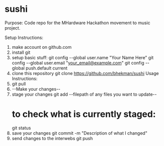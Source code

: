 sushi
=====

Purpose:
Code repo for the MHardware Hackathon movement to music project.

Setup Instructions:
1. make account on github.com
2. install git
3. setup basic stuff:
    git config --global user.name "Your Name Here"
    git config --global user.email "your_email@example.com"
    git config --global push.default current
4. clone this repository
    git clone https://github.com/bhekman/sushi
Usage Instructions:
1. git pull
2. --Make your changes--
3. stage your changes
    git add --filepath of any files you want to update--
    # to check what is currently staged:
    git status
4. save your changes
    git commit -m "Description of what I changed"
5. send changes to the interwebs
    git push
